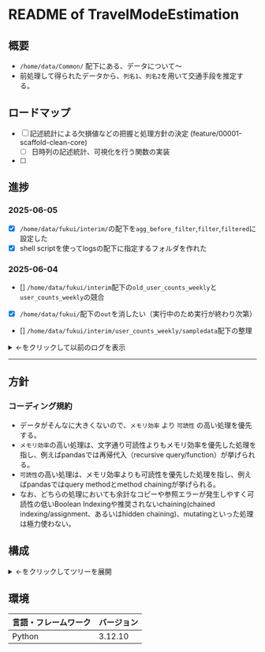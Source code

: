 # README of TravelModeEstimation

## 概要
- `/home/data/Common/` 配下にある、データについて～
- 前処理して得られたデータから、`列名1`、`列名2`を用いて交通手段を推定する。

## ロードマップ
<!-- もう少しfeatureブランチを細かく切った方が良い気もしています -->
- [ ] 記述統計による欠損値などの把握と処理方針の決定 (feature/00001-scaffold-clean-core)
    - [ ] 日時列の記述統計、可視化を行う関数の実装
- [ ] 

## 進捗
### 2025-06-05
- [x] `/home/data/fukui/interim/`の配下を`agg_before_filter`,`filter`,`filtered`に設定した
- [x] shell scriptを使ってlogsの配下に指定するフォルダを作れた

### 2025-06-04
- [] `/home/data/fukui/interim`配下の`old_user_counts_weekly`と`user_counts_weekly`の競合
- [x] `/home/data/fukui/`配下の`out`を消したい（実行中のため実行が終わり次第）
- [] `/home/data/fukui/interim/user_counts_weekly/sampledata`配下の整理

<details>
  <summary>←をクリックして以前のログを表示</summary>

### 2025-06-03
- [x] `/home/data/fukui/codefile`から`/home/fukui/workspace/TravelModeEstimation`へのコード移植、コードのリファクタ
- [x] `/home/data/fukui/` 配下のデータ見直し
  - [x] `{value}_{monthly|weekly|daily}/`という命名規則に従って`interim`を整理

<details>
<summary>←をクリックして詳細を表示</summary>
- 対応が必要なこと
  - `/home/data/fukui/interim`配下の`old_user_counts_weekly`と`user_counts_weekly`の競合
  - `/home/data/fukui/interim/user_counts_weekly/sampledata`配下の整理
</details>

</details>


---

## 方針

### コーディング規約

- データがそんなに大きくないので、`メモリ効率` より `可読性` の高い処理を優先する。
- `メモリ効率`の高い処理は、文字通り可読性よりもメモリ効率を優先した処理を指し、例えばpandasでは再帰代入（recursive query/function）が挙げられる。
- `可読性`の高い処理は、メモリ効率よりも可読性を優先した処理を指し、例えばpandasではquery methodとmethod chainingが挙げられる。
- なお、どちらの処理においても余計なコピーや参照エラーが発生しやすく可読性の低いBoolean Indexingや推奨されないchaining(chained indexing/assignment、あるいはhidden chaining)、mutatingといった処理は極力使わない。

## 構成
<details>
<summary>←をクリックしてツリーを展開</summary>
<pre>
├───notebooks
│       01_descriptive_statics.py
│
├───src
│   ├───clean_core
│   │       __init__.py
│   │
│   └───descriptive_statics
│       │   describe.py
│       │   missing.py
│       │   plot_missing.py
│       │   query_patterns.py
│       │   __init__.py
│       │
│       └───__pycache__
│
└───tests
        test_n01_descriptive_statics.py
</pre>
</details>

## 環境

| 言語・フレームワーク | バージョン |
| -------------------- | ---------- |
| Python               | 3.12.10     |

## 